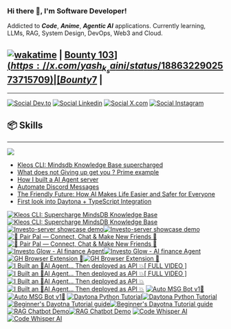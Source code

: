 <!-- <div align="center">
 <img
    src="https://render.gitanimals.org/farms/yashksaini-coder"
    width="800"
    height="250"
  />
</div> -->



### Hi there 👋, I'm **Software Developer**! 

Addicted to ***Code***, ***Anime***, ***Agentic AI*** applications. 
Currently learning, LLMs, RAG, System Design, DevOps, Web3 and Cloud.

## [![wakatime](https://wakatime.com/badge/user/9a827e04-5df8-4525-ace8-e88326bbf87a.svg)](https://wakatime.com/@9a827e04-5df8-4525-ace8-e88326bbf87a) | [Bounty 103$](https://x.com/yash_k_saini/status/1886322902573715709) | [Bounty 7$](https://x.com/yash_k_saini/status/1883502087688073345) |
---
[![Social Dev.to](https://skillicons.dev/icons?i=devto)](https://dev.to/@yashksaini)
[![Social Linkedin](https://skillicons.dev/icons?i=linkedin)](https://www.linkedin.com/in/yashksaini)
[![Social X.com](https://skillicons.dev/icons?i=twitter)](https://x.com/yash_k_saini)
[![Social Instagram](https://skillicons.dev/icons?i=instagram)](https://www.instagram.com/yashksaini.codes/)

<!--
## 📝 What I've done
---

- Participated in ***[Kaggle](https://www.kaggle.com/yashsaini007)*** competitions (Competitions Contributor)
- Participated & won 5+ hackathons
- Built Python Packages during OSS events
- Writing blogs on **[Dev.to](https://dev.to/@yashksaini)** about my experiences and learnings 

-->
  
## 📦 Skills
---

<img align='center' src="https://skillicons.dev/icons?i=git,github,githubactions,python,flask,fastapi,html,css,js,bash,nodejs,npm,pnpm,express,nextjs,react,vite,mongo,postgres,tailwind,ts,postman,prisma,supabase,vercel,docker">

<!-- ## 📦 Open Source Projects & Contributions
---

### [Mastra Mem0 Backend](https://github.com/yashksaini-coder/mastra-mem0-backend)
- Built a Multi-Agent AI Backend using Mastra & Mem0.
- With a worklfow to search & send  emails to users & collaborators, with personalized email drafts.
- General CSV file output containing all the data.

### [Python Blockchain System](https://python-blockchain-zeta.vercel.app/)
- Built a Blockchain System in Python
- Users can create public/ private key, send transactions, mine blocks, and more.

### [Investo Glow](https://investo-glow.vercel.app/)
- Built a Vite full stack application to get stock market data AI agent
- Many features such as Wathclist, Dashboard, Agentic AI chat, and more.
- User queries answered on real-time data using AI agent API

### [Notes App](https://notes-ai-tau.vercel.app/)
- Built a full stack application to create, edit, delete and search notes with AI LLM.
- With Supabase as Auth, Backend and Database provider
- Secure Auth, Advance Search with fuzzy finding, Chat and more.

### [GitHub Tracker](https://github-tracker-yashksaini.vercel.app/)
- ViteJS application to get your PRs merged in GitHub.
- Fetching data from GitHub API, and displaying it in a dashboard.
- Filter with different parameters, and sort them. -->

<!-- <img src="https://www.animatedimages.org/data/media/562/animated-line-image-0184.gif" width="1920" /> -->

<!-- ## Coding Streak & GitHub Stats

<table>
  <tr>
    <th>Coding Streak</th>
    <th>GitHub Stats</th>
  </tr>
  <tr>
    <td>
      <img src="https://github-streak-stats-ruby.vercel.app/?user=yashksaini-coder&theme=tokyonight&hide_border=true"  />
    </td>
    <td>
    <img src="https://awesome-github-stats.azurewebsites.net/user-stats/yashksaini-coder?cardType=octocat&theme=tokyonight&preferLogin=false&Border=%23DD272700" />
  </a>
    </td>
</table> -->

<!-- ![GitRoll Profile Badge](https://gitroll.io/api/badges/profiles/v1/u1NA7nDZCykMp15S98lehaGaXAcG3) -->

<!-- <div align="center">
 <img
    src="./banner.png"
    width="700"
    height="300"
  />
</div>
<br>  

<img src="https://www.animatedimages.org/data/media/562/animated-line-image-0184.gif" width="1920" />

-->

<!-- ## 📚 Latest Blog Posts -->

<!-- BLOG-POST-LIST:START -->
- [Kleos CLI: Mindsdb Knowledge Base supercharged](https://dev.to/yashksaini/kleos-cli-mindsdb-knowledge-base-supercharged-1a83)
- [What does not Giving up get you ? Prime example](https://dev.to/yashksaini/what-does-not-giving-up-get-you-prime-example-2bn9)
- [How I built a AI Agent server](https://dev.to/yashksaini/how-i-built-a-ai-agent-server-3315)
- [Automate Discord Messages](https://dev.to/yashksaini/automate-discord-messages-30ip)
- [The Friendly Future: How AI Makes Life Easier and Safer for Everyone](https://dev.to/yashksaini/the-friendly-future-how-ai-makes-life-easier-and-safer-for-everyone-4de8)
- [First look into Daytona + TypeScript Integration](https://dev.to/yashksaini/first-look-into-daytona-typescript-integration-51i4)
<!-- BLOG-POST-LIST:END -->

<!-- <img src="https://www.animatedimages.org/data/media/562/animated-line-image-0184.gif" width="1920" />
<br>
<div align="center">
  <img src="https://ssr-contributions-svg.vercel.app/_/yashksaini-coder?chart=3dbar&gap=0.6&scale=2&gradient=true&for-the-badgeten=0&animation=mess&animation_duration=6&animation_loop=true&format=svg&weeks=50&theme=purple&widget_size=large&colors=10002B,240046,3C096C,5A189A,7B2CBF,9D4EDD,C77DFF,E0AAFF&dark=true">
</div> 
-->

<!-- Youtube video sections -->

<!-- ### 📺 Latest YouTube Videos -->

<!-- BEGIN YOUTUBE-CARDS -->
[![Kleos CLI:  Supercharge MindsDB Knowledge Base](https://ytcards.demolab.com/?id=lfkm1IUKwOQ&title=Kleos+CLI%3A++Supercharge+MindsDB+Knowledge+Base&lang=en&timestamp=1751330626&background_color=%230d1117&title_color=%23ffffff&stats_color=%23dedede&max_title_lines=2&width=250&border_radius=5&duration=218 "Kleos CLI:  Supercharge MindsDB Knowledge Base")](https://www.youtube.com/watch?v=lfkm1IUKwOQ#gh-dark-mode-only)[![Kleos CLI:  Supercharge MindsDB Knowledge Base](https://ytcards.demolab.com/?id=lfkm1IUKwOQ&title=Kleos+CLI%3A++Supercharge+MindsDB+Knowledge+Base&lang=en&timestamp=1751330626&background_color=%23ffffff&title_color=%2324292f&stats_color=%2357606a&max_title_lines=2&width=250&border_radius=5&duration=218 "Kleos CLI:  Supercharge MindsDB Knowledge Base")](https://www.youtube.com/watch?v=lfkm1IUKwOQ#gh-light-mode-only)
[![Investo-server showcase demo](https://ytcards.demolab.com/?id=w8wt_jsnHRU&title=Investo-server+showcase+demo&lang=en&timestamp=1750347681&background_color=%230d1117&title_color=%23ffffff&stats_color=%23dedede&max_title_lines=2&width=250&border_radius=5&duration=396 "Investo-server showcase demo")](https://www.youtube.com/watch?v=w8wt_jsnHRU#gh-dark-mode-only)[![Investo-server showcase demo](https://ytcards.demolab.com/?id=w8wt_jsnHRU&title=Investo-server+showcase+demo&lang=en&timestamp=1750347681&background_color=%23ffffff&title_color=%2324292f&stats_color=%2357606a&max_title_lines=2&width=250&border_radius=5&duration=396 "Investo-server showcase demo")](https://www.youtube.com/watch?v=w8wt_jsnHRU#gh-light-mode-only)
[![🌟 Pair Pal — Connect, Chat & Make New Friends 🤝](https://ytcards.demolab.com/?id=-spswQGyvok&title=%F0%9F%8C%9F+Pair+Pal+%E2%80%94+Connect%2C+Chat+%26+Make+New+Friends+%F0%9F%A4%9D&lang=en&timestamp=1746360982&background_color=%230d1117&title_color=%23ffffff&stats_color=%23dedede&max_title_lines=2&width=250&border_radius=5&duration=171 "🌟 Pair Pal — Connect, Chat & Make New Friends 🤝")](https://www.youtube.com/watch?v=-spswQGyvok#gh-dark-mode-only)[![🌟 Pair Pal — Connect, Chat & Make New Friends 🤝](https://ytcards.demolab.com/?id=-spswQGyvok&title=%F0%9F%8C%9F+Pair+Pal+%E2%80%94+Connect%2C+Chat+%26+Make+New+Friends+%F0%9F%A4%9D&lang=en&timestamp=1746360982&background_color=%23ffffff&title_color=%2324292f&stats_color=%2357606a&max_title_lines=2&width=250&border_radius=5&duration=171 "🌟 Pair Pal — Connect, Chat & Make New Friends 🤝")](https://www.youtube.com/watch?v=-spswQGyvok#gh-light-mode-only)
[![Investo Glow - AI finance Agent](https://ytcards.demolab.com/?id=pwnYoB_GNPM&title=Investo+Glow+-+AI+finance+Agent&lang=en&timestamp=1745053851&background_color=%230d1117&title_color=%23ffffff&stats_color=%23dedede&max_title_lines=2&width=250&border_radius=5&duration=315 "Investo Glow - AI finance Agent")](https://www.youtube.com/watch?v=pwnYoB_GNPM#gh-dark-mode-only)[![Investo Glow - AI finance Agent](https://ytcards.demolab.com/?id=pwnYoB_GNPM&title=Investo+Glow+-+AI+finance+Agent&lang=en&timestamp=1745053851&background_color=%23ffffff&title_color=%2324292f&stats_color=%2357606a&max_title_lines=2&width=250&border_radius=5&duration=315 "Investo Glow - AI finance Agent")](https://www.youtube.com/watch?v=pwnYoB_GNPM#gh-light-mode-only)
[![GH Browser Extension 👾](https://ytcards.demolab.com/?id=x0v7scoOx4o&title=GH+Browser+Extension+%F0%9F%91%BE&lang=en&timestamp=1744010447&background_color=%230d1117&title_color=%23ffffff&stats_color=%23dedede&max_title_lines=2&width=250&border_radius=5&duration=47 "GH Browser Extension 👾")](https://www.youtube.com/watch?v=x0v7scoOx4o#gh-dark-mode-only)[![GH Browser Extension 👾](https://ytcards.demolab.com/?id=x0v7scoOx4o&title=GH+Browser+Extension+%F0%9F%91%BE&lang=en&timestamp=1744010447&background_color=%23ffffff&title_color=%2324292f&stats_color=%2357606a&max_title_lines=2&width=250&border_radius=5&duration=47 "GH Browser Extension 👾")](https://www.youtube.com/watch?v=x0v7scoOx4o#gh-light-mode-only)
[![I Built an 🧠AI Agent… Then deployed as API 💥[ FULL VIDEO ]](https://ytcards.demolab.com/?id=Ewnsmr99NJY&title=I+Built+an+%F0%9F%A7%A0AI+Agent%E2%80%A6+Then+deployed+as+API+%F0%9F%92%A5%5B+FULL+VIDEO+%5D&lang=en&timestamp=1743953800&background_color=%230d1117&title_color=%23ffffff&stats_color=%23dedede&max_title_lines=2&width=250&border_radius=5&duration=198 "I Built an 🧠AI Agent… Then deployed as API 💥[ FULL VIDEO ]")](https://www.youtube.com/watch?v=Ewnsmr99NJY#gh-dark-mode-only)[![I Built an 🧠AI Agent… Then deployed as API 💥[ FULL VIDEO ]](https://ytcards.demolab.com/?id=Ewnsmr99NJY&title=I+Built+an+%F0%9F%A7%A0AI+Agent%E2%80%A6+Then+deployed+as+API+%F0%9F%92%A5%5B+FULL+VIDEO+%5D&lang=en&timestamp=1743953800&background_color=%23ffffff&title_color=%2324292f&stats_color=%2357606a&max_title_lines=2&width=250&border_radius=5&duration=198 "I Built an 🧠AI Agent… Then deployed as API 💥[ FULL VIDEO ]")](https://www.youtube.com/watch?v=Ewnsmr99NJY#gh-light-mode-only)
[![I Built an 🧠AI Agent… Then deployed as API 💥](https://ytcards.demolab.com/?id=9jkqToUvmZ4&title=I+Built+an+%F0%9F%A7%A0AI+Agent%E2%80%A6+Then+deployed+as+API+%F0%9F%92%A5&lang=en&timestamp=1743938911&background_color=%230d1117&title_color=%23ffffff&stats_color=%23dedede&max_title_lines=2&width=250&border_radius=5&duration=60 "I Built an 🧠AI Agent… Then deployed as API 💥")](https://www.youtube.com/watch?v=9jkqToUvmZ4#gh-dark-mode-only)[![I Built an 🧠AI Agent… Then deployed as API 💥](https://ytcards.demolab.com/?id=9jkqToUvmZ4&title=I+Built+an+%F0%9F%A7%A0AI+Agent%E2%80%A6+Then+deployed+as+API+%F0%9F%92%A5&lang=en&timestamp=1743938911&background_color=%23ffffff&title_color=%2324292f&stats_color=%2357606a&max_title_lines=2&width=250&border_radius=5&duration=60 "I Built an 🧠AI Agent… Then deployed as API 💥")](https://www.youtube.com/watch?v=9jkqToUvmZ4#gh-light-mode-only)
[![Auto MSG Bot v1🤖](https://ytcards.demolab.com/?id=e_oeqp96lRc&title=Auto+MSG+Bot+v1%F0%9F%A4%96&lang=en&timestamp=1743101026&background_color=%230d1117&title_color=%23ffffff&stats_color=%23dedede&max_title_lines=2&width=250&border_radius=5&duration=95 "Auto MSG Bot v1🤖")](https://www.youtube.com/watch?v=e_oeqp96lRc#gh-dark-mode-only)[![Auto MSG Bot v1🤖](https://ytcards.demolab.com/?id=e_oeqp96lRc&title=Auto+MSG+Bot+v1%F0%9F%A4%96&lang=en&timestamp=1743101026&background_color=%23ffffff&title_color=%2324292f&stats_color=%2357606a&max_title_lines=2&width=250&border_radius=5&duration=95 "Auto MSG Bot v1🤖")](https://www.youtube.com/watch?v=e_oeqp96lRc#gh-light-mode-only)
[![Daytona Python Tutorial](https://ytcards.demolab.com/?id=ZU6Codw1X5s&title=Daytona+Python+Tutorial&lang=en&timestamp=1734593818&background_color=%230d1117&title_color=%23ffffff&stats_color=%23dedede&max_title_lines=2&width=250&border_radius=5&duration=183 "Daytona Python Tutorial")](https://www.youtube.com/watch?v=ZU6Codw1X5s#gh-dark-mode-only)[![Daytona Python Tutorial](https://ytcards.demolab.com/?id=ZU6Codw1X5s&title=Daytona+Python+Tutorial&lang=en&timestamp=1734593818&background_color=%23ffffff&title_color=%2324292f&stats_color=%2357606a&max_title_lines=2&width=250&border_radius=5&duration=183 "Daytona Python Tutorial")](https://www.youtube.com/watch?v=ZU6Codw1X5s#gh-light-mode-only)
[![Beginner's Dayotna Tutorial guide](https://ytcards.demolab.com/?id=yqH_cbAg2zk&title=Beginner%27s+Dayotna+Tutorial+guide&lang=en&timestamp=1734201849&background_color=%230d1117&title_color=%23ffffff&stats_color=%23dedede&max_title_lines=2&width=250&border_radius=5&duration=240 "Beginner's Dayotna Tutorial guide")](https://www.youtube.com/watch?v=yqH_cbAg2zk#gh-dark-mode-only)[![Beginner's Dayotna Tutorial guide](https://ytcards.demolab.com/?id=yqH_cbAg2zk&title=Beginner%27s+Dayotna+Tutorial+guide&lang=en&timestamp=1734201849&background_color=%23ffffff&title_color=%2324292f&stats_color=%2357606a&max_title_lines=2&width=250&border_radius=5&duration=240 "Beginner's Dayotna Tutorial guide")](https://www.youtube.com/watch?v=yqH_cbAg2zk#gh-light-mode-only)
[![RAG Chatbot Demo](https://ytcards.demolab.com/?id=eruXhixW1VM&title=RAG+Chatbot+Demo&lang=en&timestamp=1732118632&background_color=%230d1117&title_color=%23ffffff&stats_color=%23dedede&max_title_lines=2&width=250&border_radius=5&duration=228 "RAG Chatbot Demo")](https://www.youtube.com/watch?v=eruXhixW1VM#gh-dark-mode-only)[![RAG Chatbot Demo](https://ytcards.demolab.com/?id=eruXhixW1VM&title=RAG+Chatbot+Demo&lang=en&timestamp=1732118632&background_color=%23ffffff&title_color=%2324292f&stats_color=%2357606a&max_title_lines=2&width=250&border_radius=5&duration=228 "RAG Chatbot Demo")](https://www.youtube.com/watch?v=eruXhixW1VM#gh-light-mode-only)
[![Code Whisper AI](https://ytcards.demolab.com/?id=lEKjmKORdtM&title=Code+Whisper+AI&lang=en&timestamp=1723630260&background_color=%230d1117&title_color=%23ffffff&stats_color=%23dedede&max_title_lines=2&width=250&border_radius=5&duration=140 "Code Whisper AI")](https://www.youtube.com/watch?v=lEKjmKORdtM#gh-dark-mode-only)[![Code Whisper AI](https://ytcards.demolab.com/?id=lEKjmKORdtM&title=Code+Whisper+AI&lang=en&timestamp=1723630260&background_color=%23ffffff&title_color=%2324292f&stats_color=%2357606a&max_title_lines=2&width=250&border_radius=5&duration=140 "Code Whisper AI")](https://www.youtube.com/watch?v=lEKjmKORdtM#gh-light-mode-only)
<!-- END YOUTUBE-CARDS -->

<!-- <img src="https://www.animatedimages.org/data/media/562/animated-line-image-0184.gif" width="1920" />


[![An image of @yashksainicoder's Holopin badges, which is a link to view their full Holopin profile](https://holopin.me/yashksainicoder)](https://holopin.io/@yashksainicoder) -->

<!-- Support Me Here -->

<!-- # <img src="https://user-images.githubusercontent.com/74038190/216112957-034e1f8b-5468-4857-8512-9cd2bac35bb6.png" alt="Handshake" width="40" /> Sponsor me -->

<!-- sponsors -->
<!-- 
<div align="center">
  <a href="https://github.com/sponsors/yashksaini-coder"><img src="https://img.shields.io/badge/sponsor-30363D?style=for-the-badge&logo=GitHub-Sponsors&logoColor=#EA4AAA" /></a>
  <a href="https://buymeacoffee.com/yashksaini"><img src="https://img.shields.io/badge/Buy%20Me%20a%20Coffee-ffdd00?style=for-the-badge&logo=buy-me-a-coffee&logoColor=black" /></a>
  </a>
</div>
<br> -->

<!-- <img src="https://www.animatedimages.org/data/media/562/animated-line-image-0184.gif" width="1920" />
 -->
